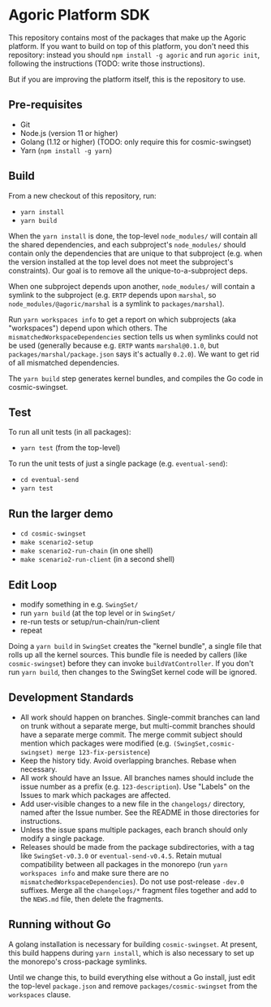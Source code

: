# Agoric Platform SDK

This repository contains most of the packages that make up the Agoric
platform. If you want to build on top of this platform, you don't need this
repository: instead you should `npm install -g agoric` and run `agoric init`,
following the instructions (TODO: write those instructions).

But if you are improving the platform itself, this is the repository to use.

## Pre-requisites

* Git
* Node.js (version 11 or higher)
* Golang (1.12 or higher) (TODO: only require this for cosmic-swingset)
* Yarn (`npm install -g yarn`)

## Build

From a new checkout of this repository, run:

* `yarn install`
* `yarn build`

When the `yarn install` is done, the top-level `node_modules/` will contain
all the shared dependencies, and each subproject's `node_modules/` should
contain only the dependencies that are unique to that subproject (e.g. when
the version installed at the top level does not meet the subproject's
constraints). Our goal is to remove all the unique-to-a-subproject deps.

When one subproject depends upon another, `node_modules/` will contain a
symlink to the subproject (e.g. `ERTP` depends upon `marshal`, so
`node_modules/@agoric/marshal` is a symlink to `packages/marshal`).

Run `yarn workspaces info` to get a report on which subprojects (aka
"workspaces") depend upon which others. The `mismatchedWorkspaceDependencies`
section tells us when symlinks could not be used (generally because e.g.
`ERTP` wants `marshal@0.1.0`, but `packages/marshal/package.json` says it's
actually `0.2.0`). We want to get rid of all mismatched dependencies.

The `yarn build` step generates kernel bundles, and compiles the Go code in
cosmic-swingset.

## Test

To run all unit tests (in all packages):

* `yarn test` (from the top-level)

To run the unit tests of just a single package (e.g. `eventual-send`):

* `cd eventual-send`
* `yarn test`

## Run the larger demo

* `cd cosmic-swingset`
* `make scenario2-setup`
* `make scenario2-run-chain` (in one shell)
* `make scenario2-run-client` (in a second shell)

## Edit Loop

* modify something in e.g. `SwingSet/`
* run `yarn build` (at the top level or in `SwingSet/`
* re-run tests or setup/run-chain/run-client
* repeat

Doing a `yarn build` in `SwingSet` creates the "kernel bundle", a single file
that rolls up all the kernel sources. This bundle file is needed by callers
(like `cosmic-swingset`) before they can invoke `buildVatController`. If you
don't run `yarn build`, then changes to the SwingSet kernel code will be
ignored.

## Development Standards

* All work should happen on branches. Single-commit branches can land on
  trunk without a separate merge, but multi-commit branches should have a
  separate merge commit. The merge commit subject should mention which
  packages were modified (e.g. `(SwingSet,cosmic-swingset) merge
  123-fix-persistence`)
* Keep the history tidy. Avoid overlapping branches. Rebase when necessary.
* All work should have an Issue. All branches names should include the issue
  number as a prefix (e.g. `123-description`). Use "Labels" on the Issues to
  mark which packages are affected.
* Add user-visible changes to a new file in the `changelogs/` directory,
  named after the Issue number. See the README in those directories for
  instructions.
* Unless the issue spans multiple packages, each branch should only modify
  a single package.
* Releases should be made from the package subdirectories, with a tag like
  `SwingSet-v0.3.0` or `eventual-send-v0.4.5`. Retain mutual compatibility
  between all packages in the monorepo (run `yarn workspaces info` and make
  sure there are no `mismatchedWorkspaceDependencies`). Do not use
  post-release `-dev.0` suffixes. Merge all the `changelogs/*` fragment files
  together and add to the `NEWS.md` file, then delete the fragments.

## Running without Go

A golang installation is necessary for building `cosmic-swingset`. At
present, this build happens during `yarn install`, which is also necessary to
set up the monorepo's cross-package symlinks.

Until we change this, to build everything else without a Go install, just
edit the top-level `package.json` and remove `packages/cosmic-swingset` from
the `workspaces` clause.
